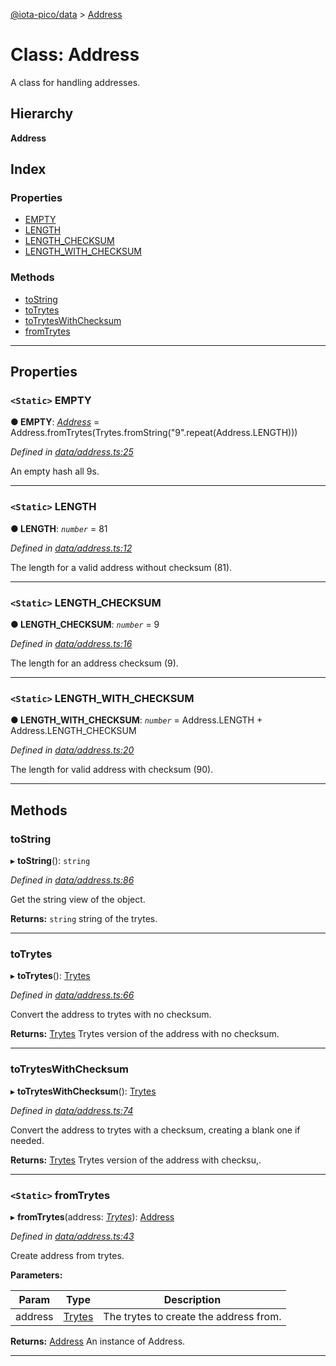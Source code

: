 [@iota-pico/data](../README.md) > [Address](../classes/address.md)

# Class: Address

A class for handling addresses.

## Hierarchy

**Address**

## Index

### Properties

* [EMPTY](address.md#empty)
* [LENGTH](address.md#length)
* [LENGTH_CHECKSUM](address.md#length_checksum)
* [LENGTH_WITH_CHECKSUM](address.md#length_with_checksum)

### Methods

* [toString](address.md#tostring)
* [toTrytes](address.md#totrytes)
* [toTrytesWithChecksum](address.md#totryteswithchecksum)
* [fromTrytes](address.md#fromtrytes)

---

## Properties

<a id="empty"></a>

### `<Static>` EMPTY

**●  EMPTY**:  *[Address](address.md)*  =  Address.fromTrytes(Trytes.fromString("9".repeat(Address.LENGTH)))

*Defined in [data/address.ts:25](https://github.com/iota-pico/data/blob/e43ea32/src/data/address.ts#L25)*

An empty hash all 9s.

___

<a id="length"></a>

### `<Static>` LENGTH

**●  LENGTH**:  *`number`*  = 81

*Defined in [data/address.ts:12](https://github.com/iota-pico/data/blob/e43ea32/src/data/address.ts#L12)*

The length for a valid address without checksum (81).

___

<a id="length_checksum"></a>

### `<Static>` LENGTH_CHECKSUM

**●  LENGTH_CHECKSUM**:  *`number`*  = 9

*Defined in [data/address.ts:16](https://github.com/iota-pico/data/blob/e43ea32/src/data/address.ts#L16)*

The length for an address checksum (9).

___

<a id="length_with_checksum"></a>

### `<Static>` LENGTH_WITH_CHECKSUM

**●  LENGTH_WITH_CHECKSUM**:  *`number`*  =  Address.LENGTH + Address.LENGTH_CHECKSUM

*Defined in [data/address.ts:20](https://github.com/iota-pico/data/blob/e43ea32/src/data/address.ts#L20)*

The length for valid address with checksum (90).

___

## Methods

<a id="tostring"></a>

###  toString

▸ **toString**(): `string`

*Defined in [data/address.ts:86](https://github.com/iota-pico/data/blob/e43ea32/src/data/address.ts#L86)*

Get the string view of the object.

**Returns:** `string`
string of the trytes.

___

<a id="totrytes"></a>

###  toTrytes

▸ **toTrytes**(): [Trytes](trytes.md)

*Defined in [data/address.ts:66](https://github.com/iota-pico/data/blob/e43ea32/src/data/address.ts#L66)*

Convert the address to trytes with no checksum.

**Returns:** [Trytes](trytes.md)
Trytes version of the address with no checksum.

___

<a id="totryteswithchecksum"></a>

###  toTrytesWithChecksum

▸ **toTrytesWithChecksum**(): [Trytes](trytes.md)

*Defined in [data/address.ts:74](https://github.com/iota-pico/data/blob/e43ea32/src/data/address.ts#L74)*

Convert the address to trytes with a checksum, creating a blank one if needed.

**Returns:** [Trytes](trytes.md)
Trytes version of the address with checksu,.

___

<a id="fromtrytes"></a>

### `<Static>` fromTrytes

▸ **fromTrytes**(address: *[Trytes](trytes.md)*): [Address](address.md)

*Defined in [data/address.ts:43](https://github.com/iota-pico/data/blob/e43ea32/src/data/address.ts#L43)*

Create address from trytes.

**Parameters:**

| Param | Type | Description |
| ------ | ------ | ------ |
| address | [Trytes](trytes.md)   |  The trytes to create the address from. |

**Returns:** [Address](address.md)
An instance of Address.

___

